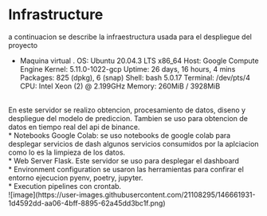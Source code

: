 # Infrastructure

a continuacion se describe la infraestructura usada para el despliegue del proyecto

* Maquina virtual .
OS: Ubuntu 20.04.3 LTS x86_64
Host: Google Compute Engine
Kernel: 5.11.0-1022-gcp
Uptime: 26 days, 16 hours, 4 mins
Packages: 825 (dpkg), 6 (snap)
Shell: bash 5.0.17
Terminal: /dev/pts/4
CPU: Intel Xeon (2) @ 2.199GHz
Memory: 260MiB / 3928MiB
<br />
En este servidor se realizo obtencion, procesamiento de datos, diseno y despliegue del modelo de prediccion.
Tambien se uso para obtencion de datos en tiempo real del api de binance.
<br />
* Notebooks Google Colab: se uso notebooks de google colab para desplegar servicios de dash  algunos servicios consumidos por la aplciacion como lo es la limpieza de los datos.
<br />
* Web Server  Flask. Este servidor se uso para desplegar el dashboard
<br />
* Environment configuration se usaron las herramientas para confirar el entorno ejecucion pyenv, poetry, jupyter.
<br />
* Execution pipelines con crontab.
<br />
![image](https://user-images.githubusercontent.com/21108295/146661931-1d4592dd-aa06-4bff-8895-62a45dd3bc1f.png)


